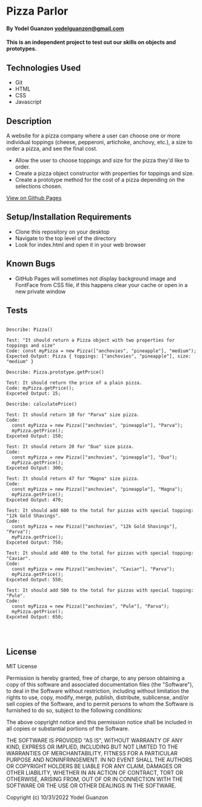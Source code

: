 # Pizza Parlor

#### By Yodel Guanzon <yodelguanzon@gmail.com>

#### This is an independent project to test out our skills on objects and prototypes.

## Technologies Used

* Git
* HTML
* CSS
* Javascript

## Description

A website for a pizza company where a user can choose one or more individual toppings (cheese, pepperoni, artichoke, anchovy, etc.), a size to order a pizza, and see the final cost.

* Allow the user to choose toppings and size for the pizza they'd like to order.
* Create a pizza object constructor with properties for toppings and size.
* Create a prototype method for the cost of a pizza depending on the selections chosen.

[View on Github Pages](https://delguanzon.github.io/pizza-parlor/)

## Setup/Installation Requirements

* Clone this repository on your desktop
* Navigate to the top level of the directory
* Look for index.html and open it in your web browser

## Known Bugs

* GitHub Pages will sometimes not display background image and FontFace from CSS file, if this happens clear your cache or open in a new private window

## Tests
```

Describe: Pizza()

Test: "It should return a Pizza object with two properties for toppings and size"
Code: const myPizza = new Pizza(["anchovies", "pineapple"], "medium");
Expected Output: Pizza { toppings: ["anchovies", "pineapple"], size: "medium" }

Describe: Pizza.prototype.getPrice()

Test: It should return the price of a plain pizza.
Code: myPizza.getPrice();
Expceted Output: 15;

Describe: calculatePrice()

Test: It should return 10 for "Parva" size pizza.
Code: 
  const myPizza = new Pizza(["anchovies", "pineapple"], "Parva");
  myPizza.getPrice();
Expceted Output: 150;

Test: It should return 20 for "Duo" size pizza.
Code: 
  const myPizza = new Pizza(["anchovies", "pineapple"], "Duo");
  myPizza.getPrice();
Expceted Output: 300;

Test: It should return 47 for "Magna" size pizza.
Code: 
  const myPizza = new Pizza(["anchovies", "pineapple"], "Magna");
  myPizza.getPrice();
Expceted Output: 470;

Test: It should add 600 to the total for pizzas with special topping: "12k Gold Shavings".
Code: 
  const myPizza = new Pizza(["anchovies", "12k Gold Shavings"], "Parva");
  myPizza.getPrice();
Expceted Output: 750;

Test: It should add 400 to the total for pizzas with special topping: "Caviar".
Code: 
  const myPizza = new Pizza(["anchovies", "Caviar"], "Parva");
  myPizza.getPrice();
Expceted Output: 550;

Test: It should add 500 to the total for pizzas with special topping: "Pule".
Code: 
  const myPizza = new Pizza(["anchovies", "Pule"], "Parva");
  myPizza.getPrice();
Expceted Output: 650;




```

## License

MIT License

Permission is hereby granted, free of charge, to any person obtaining a copy
of this software and associated documentation files (the "Software"), to deal
in the Software without restriction, including without limitation the rights
to use, copy, modify, merge, publish, distribute, sublicense, and/or sell
copies of the Software, and to permit persons to whom the Software is
furnished to do so, subject to the following conditions:

The above copyright notice and this permission notice shall be included in all
copies or substantial portions of the Software.

THE SOFTWARE IS PROVIDED "AS IS", WITHOUT WARRANTY OF ANY KIND, EXPRESS OR
IMPLIED, INCLUDING BUT NOT LIMITED TO THE WARRANTIES OF MERCHANTABILITY,
FITNESS FOR A PARTICULAR PURPOSE AND NONINFRINGEMENT. IN NO EVENT SHALL THE
AUTHORS OR COPYRIGHT HOLDERS BE LIABLE FOR ANY CLAIM, DAMAGES OR OTHER
LIABILITY, WHETHER IN AN ACTION OF CONTRACT, TORT OR OTHERWISE, ARISING FROM,
OUT OF OR IN CONNECTION WITH THE SOFTWARE OR THE USE OR OTHER DEALINGS IN THE
SOFTWARE.

Copyright (c) 10/31/2022 Yodel Guanzon

